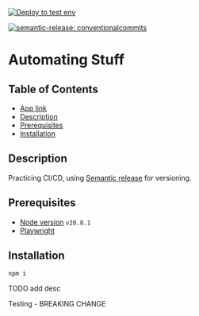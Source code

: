[![Deploy to test env](https://github.com/nikolajovancevic/automating-stuff/actions/workflows/deploy.yml/badge.svg?branch=develop&event=push)](https://github.com/nikolajovancevic/automating-stuff/actions/workflows/deploy.yml)

[![semantic-release: conventionalcommits](https://img.shields.io/badge/semantic--release-angular-e10079?logo=semantic-release)](https://github.com/semantic-release/semantic-release)

# Automating Stuff

## Table of Contents

- [App link](https://nikolajovancevic.github.io/automating-stuff/)
- [Description](#description)
- [Prerequisites](#prerequisites)
- [Installation](#installation)

## Description

Practicing CI/CD, using [Semantic release](https://semantic-release.gitbook.io/semantic-release) for versioning.

## Prerequisites

- [Node version](https://www.digitalocean.com/community/tutorials/how-to-install-node-js-on-ubuntu-22-04)
  `v20.8.1`
- [Playwright](https://playwright.dev/docs/intro)

## Installation

```
npm i
```

TODO add desc

Testing - BREAKING CHANGE
